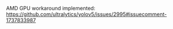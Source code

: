 AMD GPU workaround implemented:
https://github.com/ultralytics/yolov5/issues/2995#issuecomment-1737833987